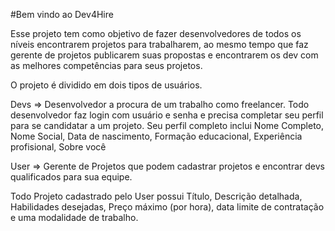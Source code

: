 #Bem vindo ao Dev4Hire

Esse projeto tem como objetivo de fazer desenvolvedores de todos os níveis encontrarem projetos para trabalharem, ao mesmo tempo que faz gerente de projetos publicarem suas propostas e encontrarem  os dev com as melhores competências para seus projetos.

O projeto é dividido em dois tipos de usuários.

Devs => Desenvolvedor a procura de um trabalho como freelancer. Todo desenvolvedor faz login com usuário e senha e precisa completar seu perfil para se candidatar a um projeto. Seu perfil completo inclui Nome Completo, Nome Social, Data de nascimento, Formação educacional, Experiência profisional, Sobre você

User => Gerente de Projetos que podem cadastrar projetos e encontrar devs qualificados para sua equipe.

Todo Projeto cadastrado pelo User possui Título, Descrição detalhada, Habilidades desejadas, Preço máximo (por hora), data limite de contratação e uma modalidade de trabalho. 
